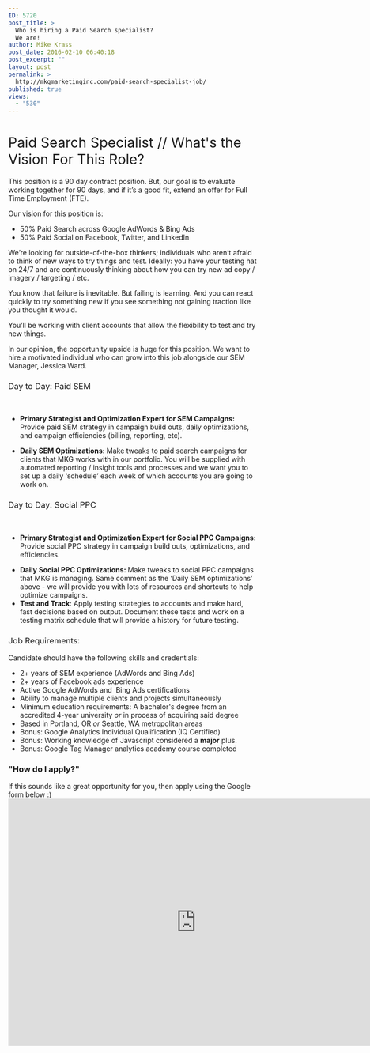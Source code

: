 ```yaml
---
ID: 5720
post_title: >
  Who is hiring a Paid Search specialist?
  We are!
author: Mike Krass
post_date: 2016-02-10 06:40:18
post_excerpt: ""
layout: post
permalink: >
  http://mkgmarketinginc.com/paid-search-specialist-job/
published: true
views:
  - "530"
---
```

<h1><span style="font-weight: 400;">Paid Search Specialist // What's the Vision For This Role?</span></h1>
<span style="font-weight: 400;">This position is a 90 day contract position. But, our goal is to evaluate working together for 90 days, and if it’s a good fit, extend an offer for Full Time Employment (FTE).</span>

<span style="font-weight: 400;">Our vision for this position is:</span>
<ul>
	<li style="font-weight: 400;"><span style="font-weight: 400;">50% Paid Search across Google AdWords &amp; Bing Ads</span></li>
	<li style="font-weight: 400;"><span style="font-weight: 400;">50% Paid Social on Facebook, Twitter, and LinkedIn</span></li>
</ul>
<span style="font-weight: 400;">We’re looking for outside-of-the-box thinkers; individuals who aren’t afraid to think of new ways to try things and test. Ideally: you have your testing hat on 24/7 and are continuously thinking about how you can try new ad copy / imagery / targeting / etc.</span>

<span style="font-weight: 400;">You know that failure is inevitable. But failing is learning. And you can react quickly to try something new if you see something not gaining traction like you thought it would.</span>

<span style="font-weight: 400;">You’ll be working with client accounts that allow the flexibility to test and try new things.</span>

<span style="font-weight: 400;">In our opinion, the opportunity upside is huge for this position. We want to hire a motivated individual who can grow into this job alongside our SEM Manager, Jessica Ward.</span>
<h3><span style="font-weight: 400;">Day to Day: Paid SEM</span></h3>
&nbsp;
<ul>
	<li><b><b>Primary Strategist and Optimization Expert for SEM Campaigns: </b><span style="font-weight: 400;">Provide paid SEM strategy in campaign build outs, daily optimizations, and campaign efficiencies (billing, reporting, etc).</span></b></li>
</ul>
<ul>
	<li style="font-weight: 400;"><b>Daily SEM Optimizations: </b><span style="font-weight: 400;">Make tweaks to paid search campaigns for clients that MKG works with in our portfolio. You will be supplied with automated reporting / insight tools and processes and we want you to set up a daily ‘schedule’ each week of which accounts you are going to work on.</span></li>
</ul>
<h3><span style="font-weight: 400;">Day to Day: Social PPC</span></h3>
&nbsp;
<ul>
	<li><b><b>Primary Strategist and Optimization Expert for Social PPC Campaigns: </b><span style="font-weight: 400;">Provide social PPC strategy in campaign build outs, optimizations, and efficiencies.</span></b></li>
</ul>
<ul>
	<li style="font-weight: 400;"><b>Daily Social PPC Optimizations: </b><span style="font-weight: 400;">Make tweaks to social PPC campaigns that MKG is managing. Same comment as the ‘Daily SEM optimizations’ above - we will provide you with lots of resources and shortcuts to help optimize campaigns.</span></li>
	<li style="font-weight: 400;"><b>Test and Track</b><span style="font-weight: 400;">: Apply testing strategies to accounts and make hard, fast decisions based on output. Document these tests and work on a testing matrix schedule that will provide a history for future testing.</span></li>
</ul>
<h3><span style="font-weight: 400;">Job Requirements:</span></h3>
<span style="font-weight: 400;">Candidate should have the following skills and credentials:</span>
<ul>
	<li style="font-weight: 400;"><span style="font-weight: 400;">2+ years of SEM experience (AdWords and Bing Ads)</span></li>
	<li style="font-weight: 400;"><span style="font-weight: 400;">2+ years of Facebook ads experience</span></li>
	<li style="font-weight: 400;"><span style="font-weight: 400;">Active Google AdWords and  Bing Ads certifications</span></li>
	<li style="font-weight: 400;"><span style="font-weight: 400;">Ability to manage multiple clients and projects simultaneously</span></li>
	<li style="font-weight: 400;"><span style="font-weight: 400;">Minimum education requirements: A bachelor's degree from an accredited 4-year university </span><i><span style="font-weight: 400;">or </span></i><span style="font-weight: 400;">in process of acquiring said degree</span></li>
	<li style="font-weight: 400;"><span style="font-weight: 400;">Based in Portland, OR </span><i><span style="font-weight: 400;">or </span></i><span style="font-weight: 400;">Seattle, WA metropolitan areas</span></li>
	<li style="font-weight: 400;"><span style="font-weight: 400;">Bonus: </span><span style="font-weight: 400;">Google Analytics Individual Qualification (IQ Certified)</span></li>
	<li style="font-weight: 400;"><span style="font-weight: 400;">Bonus:</span><span style="font-weight: 400;"> Working knowledge of Javascript considered a </span><b>major</b><span style="font-weight: 400;"> plus.</span></li>
	<li style="font-weight: 400;"><span style="font-weight: 400;">Bonus: </span><span style="font-weight: 400;">Google Tag Manager analytics academy course completed</span></li>
</ul>
<h3>"How do I apply?"</h3>
If this sounds like a great opportunity for you, then apply using the Google form below :)

<iframe src="https://docs.google.com/forms/d/1BaJrihMrigMy07mWHuqB99PWME7AypkWNIIYHEe-knw/viewform?embedded=true" width="760" height="500" frameborder="0" marginwidth="0" marginheight="0">Loading...</iframe>
